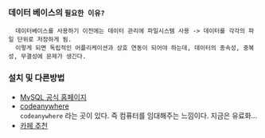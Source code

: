 ### 데이터 베이스의 `필요한 이유?`


      데이터베이스를 사용하기 이전에는 데이터 관리에 파일시스템 사용 -> 데이터를 각각의 파일 단위로 저장하게 됨.
      이렇게 되면 독립적인 어플리케이션과 상호 연동이 되어야 하는데, 데이터의 종속성, 중복성, 무결성에 문제가 생긴다.
      

### 설치 및 다른방법 

- [MySQL 공식 홈페이지](https://www.mysql.com/) <br>
- [codeanywhere](https://codeanywhere.com/?ref=sergeiplatunov262&gclid=CjwKCAiAnZCdBhBmEiwA8nDQxSZc_K7i3lSoDZbf03Gpurj7z7bY5PAF3XLMuAJtwckagbT3ZAHATBoCLQAQAvD_BwE)<br>
`codeanywhere` 라는 곳이 있다. 즉 컴퓨터를 임대해주는 느낌이다. 지금은 유료화...
- [카페 추천](https://hongong.hanbit.co.kr/mysql-%EB%8B%A4%EC%9A%B4%EB%A1%9C%EB%93%9C-%EB%B0%8F-%EC%84%A4%EC%B9%98%ED%95%98%EA%B8%B0mysql-community-8-0/)



